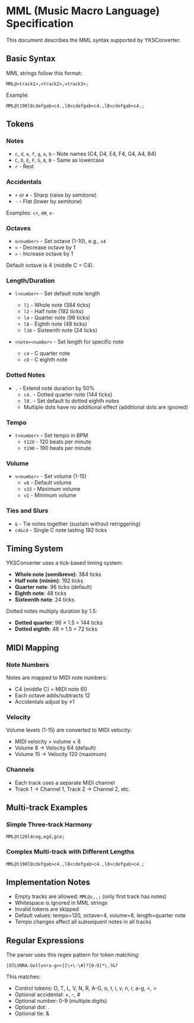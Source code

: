 # MML (Music Macro Language) Specification

This document describes the MML syntax supported by YKSConverter.

## Basic Syntax

MML strings follow this format:
```
MML@<track1>,<track2>,<track3>;
```

Example:
```
MML@t190l8cdefgab>c4.,l8<cdefgab>c4.,l8>cdefgab>c4.;
```

## Tokens

### Notes
- `c`, `d`, `e`, `f`, `g`, `a`, `b` - Note names (C4, D4, E4, F4, G4, A4, B4)
- `C`, `D`, `E`, `F`, `G`, `A`, `B` - Same as lowercase
- `r` - Rest

### Accidentals  
- `+` or `#` - Sharp (raise by semitone)
- `-` - Flat (lower by semitone)

Examples: `c+`, `d#`, `e-`

### Octaves
- `o<number>` - Set octave (1-10), e.g., `o4` 
- `<` - Decrease octave by 1
- `>` - Increase octave by 1

Default octave is 4 (middle C = C4).

### Length/Duration
- `l<number>` - Set default note length
  - `l1` - Whole note (384 ticks)
  - `l2` - Half note (192 ticks)  
  - `l4` - Quarter note (96 ticks)
  - `l8` - Eighth note (48 ticks)
  - `l16` - Sixteenth note (24 ticks)

- `<note><number>` - Set length for specific note
  - `c4` - C quarter note
  - `c8` - C eighth note

### Dotted Notes
- `.` - Extend note duration by 50%
  - `c4.` - Dotted quarter note (144 ticks)
  - `l8.` - Set default to dotted eighth notes
  - Multiple dots have no additional effect (additional dots are ignored)

### Tempo
- `t<number>` - Set tempo in BPM
  - `t120` - 120 beats per minute
  - `t190` - 190 beats per minute

### Volume
- `v<number>` - Set volume (1-15)
  - `v8` - Default volume
  - `v15` - Maximum volume
  - `v1` - Minimum volume

### Ties and Slurs
- `&` - Tie notes together (sustain without retriggering)
- `c4&c4` - Single C note lasting 192 ticks

## Timing System

YKSConverter uses a tick-based timing system:
- **Whole note (semibreve)**: 384 ticks
- **Half note (minim)**: 192 ticks  
- **Quarter note**: 96 ticks (default)
- **Eighth note**: 48 ticks
- **Sixteenth note**: 24 ticks

Dotted notes multiply duration by 1.5:
- **Dotted quarter**: 96 × 1.5 = 144 ticks
- **Dotted eighth**: 48 × 1.5 = 72 ticks

## MIDI Mapping

### Note Numbers
Notes are mapped to MIDI note numbers:
- C4 (middle C) = MIDI note 60
- Each octave adds/subtracts 12
- Accidentals adjust by ±1

### Velocity
Volume levels (1-15) are converted to MIDI velocity:
- MIDI velocity = volume × 8
- Volume 8 → Velocity 64 (default)
- Volume 15 → Velocity 120 (maximum)

### Channels
- Each track uses a separate MIDI channel
- Track 1 → Channel 1, Track 2 → Channel 2, etc.

## Multi-track Examples

### Simple Three-track Harmony
```
MML@t120l4ceg,egd,gce;
```

### Complex Multi-track with Different Lengths
```
MML@t190l8cdefgab>c4.,l8<cdefgab>c4.,l8>cdefgab>c4.;
```

## Implementation Notes

- Empty tracks are allowed: `MML@c,,;` (only first track has notes)
- Whitespace is ignored in MML strings  
- Invalid tokens are skipped
- Default values: tempo=120, octave=4, volume=8, length=quarter note
- Tempo changes affect all subsequent notes in all tracks

## Regular Expressions

The parser uses this regex pattern for token matching:
```
[OTLVNRA-Gotlvnra-g<>][\+\-\#]?[0-9]*\.?&?
```

This matches:
- Control tokens: O, T, L, V, N, R, A-G, o, t, l, v, n, r, a-g, <, >
- Optional accidental: +, -, #
- Optional number: 0-9 (multiple digits)
- Optional dot: .
- Optional tie: &